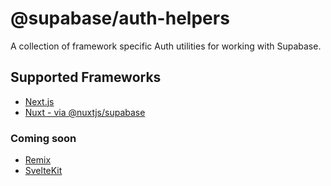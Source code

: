 # @supabase/auth-helpers

A collection of framework specific Auth utilities for working with Supabase.

## Supported Frameworks

- [Next.js](./src/nextjs/README.md)
- [Nuxt - via @nuxtjs/supabase](https://supabase.nuxtjs.org/)

### Coming soon

- [Remix](https://github.com/supabase-community/auth-helpers/issues/57)
- [SvelteKit](https://github.com/supabase-community/auth-helpers/issues/54)
